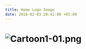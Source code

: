 ```yaml
---
title: Home Logo Image
date: 2018-02-03 20:41:00 +01:00
---
```


# ![Cartoon1-01.png](/uploads/Cartoon1-01.png)